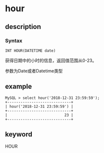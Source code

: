 # hour

## description

### Syntax

`INT HOUR(DATETIME date)`

获得日期中的小时的信息，返回值范围从0-23。

参数为Date或者Datetime类型

## example

```Plain Text
MySQL > select hour('2018-12-31 23:59:59');
+-----------------------------+
| hour('2018-12-31 23:59:59') |
+-----------------------------+
|                          23 |
+-----------------------------+
```

## keyword

HOUR
